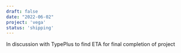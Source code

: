 ```yaml
---
draft: false
date: "2022-06-02"
project: 'vega'
status: 'shipping'
---
```


In discussion with TypePlus to find ETA for final completion of project